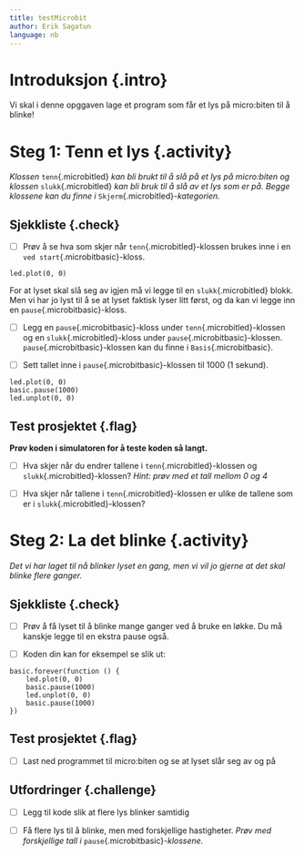 ```yaml
---
title: testMicrobit
author: Erik Sagatun
language: nb
---
```

# Introduksjon {.intro}

Vi skal i denne opggaven lage et program som får et lys på micro:biten til å
blinke!


# Steg 1: Tenn et lys {.activity}

*Klossen* `tenn`{.microbitled} *kan bli brukt til å slå på et lys på micro:biten
og klossen* `slukk`{.microbitled} *kan bli bruk til å slå av et lys som er på.
Begge klossene kan du finne i* `Skjerm`{.microbitled}*-kategorien.*

## Sjekkliste {.check}

- [ ] Prøv å se hva som skjer når `tenn`{.microbitled}-klossen brukes inne i en
`ved start`{.microbitbasic}-kloss.

```microbit
led.plot(0, 0)
```

For at lyset skal slå seg av igjen må vi legge til en `slukk`{.microbitled}
blokk. Men vi har jo lyst til å se at lyset faktisk lyser litt først, og da kan
vi legge inn en `pause`{.microbitbasic}-kloss.

- [ ] Legg en `pause`{.microbitbasic}-kloss under `tenn`{.microbitled}-klossen
  og en `slukk`{.microbitled}-kloss under `pause`{.microbitbasic}-klossen.
  `pause`{.microbitbasic}-klossen kan du finne i `Basis`{.microbitbasic}.

- [ ] Sett tallet inne i `pause`{.microbitbasic}-klossen til 1000 (1 sekund).

```microbit
led.plot(0, 0)
basic.pause(1000)
led.unplot(0, 0)
```

## Test prosjektet {.flag}

__Prøv koden i simulatoren for å teste koden så langt.__

- [ ] Hva skjer når du endrer tallene i `tenn`{.microbitled}-klossen og `slukk`{.microbitled}-klossen?
  *Hint: prøv med et tall mellom 0 og 4*

- [ ] Hva skjer når tallene i `tenn`{.microbitled}-klossen er ulike de tallene
  som er i `slukk`{.microbitled}-klossen?


# Steg 2: La det blinke {.activity}

*Det vi har laget til nå blinker lyset en gang, men vi vil jo gjerne at det skal
blinke flere ganger.*

## Sjekkliste {.check}

- [ ] Prøv å få lyset til å blinke mange ganger ved å bruke en løkke. Du må
  kanskje legge til en ekstra pause også.

- [ ] Koden din kan for eksempel se slik ut:

```microbit
basic.forever(function () {
    led.plot(0, 0)
    basic.pause(1000)
    led.unplot(0, 0)
    basic.pause(1000)
})
```

## Test prosjektet {.flag}

- [ ] Last ned programmet til micro:biten og se at lyset slår seg av og på

## Utfordringer {.challenge}

- [ ] Legg til kode slik at flere lys blinker samtidig

- [ ] Få flere lys til å blinke, men med forskjellige hastigheter.
  *Prøv med forskjellige tall i* `pause`{.microbitbasic}*-klossene.*
